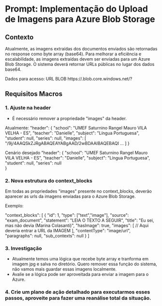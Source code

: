 # Prompt: Implementação do Upload de Imagens para Azure Blob Storage

## Contexto

Atualmente, as imagens extraídas dos documentos enviados são retornadas no response como byte array (base64). Para melhorar a eficiência e escalabilidade, as imagens extraídas devem ser enviadas para um Azure Blob Storage. O sistema deverá retornar URLs públicas no lugar dos dados base64.

Dados para acesso:
URL BLOB
https://<storage-account>.blob.core.windows.net/<container>?<SAS-token>

## Requisitos Macros

### 1. Ajuste na header

- É necessário remover a propriedade "images" da header.

Atualmente:
"header": {
"school": "UMEF Saturnino Rangel Mauro VILA VELHA - ES",
"teacher": "Danielle",
"subject": "Língua Portuguesa",
"student": null,
"series": null,
"images": [
"/9j/4AAQSkZJRgABAQEAYABgAAD/2wBDAAIBAQEBAQI ...
]
}

Cenário desejado
"header": {
"school": "UMEF Saturnino Rangel Mauro VILA VELHA - ES",
"teacher": "Danielle",
"subject": "Língua Portuguesa",
"student": null,
"series": null  
 }

### 2. Nova estrutura do context_blocks

Em todas as propriedades "images" presente no context_blocks, deverão aparecer as urls da imagens enviadas para o Azure Blob Storage.

Exemplo:

"context_blocks": [
{
"id": 1,
"type": ["text","image"],
"source": "exam_document",
"statement": "LEIA O TEXTO A SEGUIR",
"title": "Eu sei, mas não devia (Marina Colasanti)",
"hasImage": true,
"images": [
// Aqui deveria entrar a URL da IMAGEM
],
"contentType": "image/url",
"paragraphs": null,
"sub_contexts": null
}
]

### 3. Investigação

- Atualmente temos uma lógica que recebe byte array e tranforma em imagem jpg e salva no diretório. Quero remover essa função do sistema, não vamos mais guardar essas imagens localmente.
- Avalie se a lógica pode ser aproveitada para enviar a imagem para o Azure.

### 4. Crie um plano de ação detalhado para executarmos esses passos, aproveite para fazer uma reanálise total da situação.

